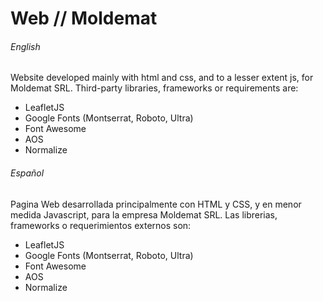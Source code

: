 # Web // Moldemat

###### English
Website developed mainly with html and css, and to a lesser extent js, for Moldemat SRL.
Third-party libraries, frameworks or requirements are:
* LeafletJS
* Google Fonts (Montserrat, Roboto, Ultra)
* Font Awesome
* AOS
* Normalize

###### Español
Pagina Web desarrollada principalmente con HTML y CSS, y en menor medida Javascript, para la empresa Moldemat SRL.
Las librerias, frameworks o requerimientos externos son:
* LeafletJS
* Google Fonts (Montserrat, Roboto, Ultra)
* Font Awesome
* AOS
* Normalize
